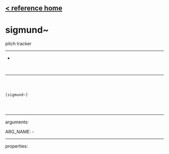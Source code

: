 [< reference home](ceammc_lib.html)
---

# sigmund~


pitch tracker

---

-
<br>


---


```



[sigmund~]


            
```

---
arguments:

ARG_NAME: -<br>

---
properties:


